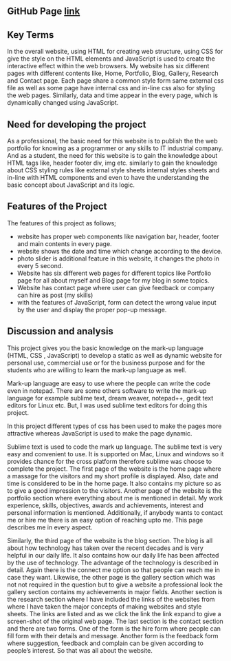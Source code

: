 ## GitHub Page [link](https://khillsman3.github.io/Portfolio-Page-HTML-CSS-JS/)


## Key Terms
In the overall website, using HTML for creating web structure, using CSS for give
the style on the HTML elements and JavaScript is used to create the interactive effect
within the web browsers. My website has six different pages with different contents like,
Home, Portfolio, Blog, Gallery, Research and Contact page. Each page share a
common style form same external css file as well as some page have internal css and
in-line css also for styling the web pages. Similarly, data and time appear in the every
page, which is dynamically changed using JavaScript.

## Need for developing the project
As a professional, the basic need for this website is to publish the the web
portfolio for knowing as a programmer or any skills to IT industrial company. And as a
student, the need for this website is to gain the knowledge about HTML tags like,
header footer div, img etc. similarly to gain the knowledge about CSS styling rules like
external style sheets internal styles sheets and in-line with HTML components and even
to have the understanding the basic concept about JavaScript and its logic.

## Features of the Project
The features of this project as follows;
- website has proper web components like navigation bar, header, footer and main
contents in every page.
- website shows the date and time which change according to the device.
- photo slider is additional feature in this website, it changes the photo in every 5 second.
- Website has six different web pages for different topics like Portfolio page for all
about myself and Blog page for my blog in some topics.
- Website has contact page where user can give feedback or company can hire as
post (my skills)
- with the features of JavaScript, form can detect the wrong value input by the user
and display the proper pop-up message.

## Discussion and analysis
This project gives you the basic knowledge on the mark-up
language (HTML, CSS , JavaScript) to develop a static as well as dynamic website for
personal use, commercial use or for the business purpose and for the
students who are willing to learn the mark-up language as well.

Mark-up language are easy to use where the people can write the code even in
notepad. There are some others software to write the mark-up language for example
sublime text, dream weaver, notepad++, gedit text editors for Linux etc. But, I was used sublime text editors for doing this project.

In this project different types of css has been used to make the pages more attractive whereas JavaScript is used to make the page dynamic.

Sublime text is used to code the mark up language. The sublime text is very easy and convenient to use. It is supported on Mac, Linux and windows so it provides chance for the cross platform therefore sublime was choose to complete the project. The first page of the website is the home page where a massage for the visitors and my short profile is displayed. Also, date and time is considered to be in the home page. It also contains my picture so as to give a good impression to the visitors. Another page of the website is the portfolio section where everything about me is mentioned in detail. My work experience, skills, objectives, awards and achievements, interest and personal information is mentioned. Additionally, if anybody wants to contact me or hire me there is an easy option of reaching upto me. This page describes me in every aspect.

Similarly, the third page of the website is the blog section. The blog is all about how technology has taken over the recent decades and is very helpful in our daily life. It also contains how our daily life has been affected by the use of technology. The advantage of the technology is described in detail. Again there is the connect me option so that people can reach me in case they want. Likewise, the other page is the gallery section which was not not required in the question but to give a website a professional look the gallery section contains my achievements in major fields. Another section is the research section where I have included the links of the websites from where I have taken the major concepts of making websites and style sheets. The links are listed and as we click the link the link expand to give a screen-shot of the original web page. The last section is the contact section and there are two forms. One of the form is the hire form where people can fill form with their details and message. Another form is the feedback form where suggestion, feedback and complain can be given according to people’s interest. So that was all about the website.
